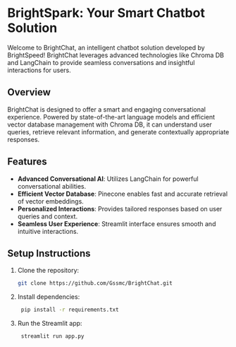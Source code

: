 # BrightSpark: Your Smart Chatbot Solution

Welcome to BrightChat, an intelligent chatbot solution developed by BrightSpeed! BrightChat leverages advanced technologies like Chroma DB and LangChain to provide seamless conversations and insightful interactions for users.

## Overview

BrightChat is designed to offer a smart and engaging conversational experience. Powered by state-of-the-art language models and efficient vector database management with Chroma DB, it can understand user queries, retrieve relevant information, and generate contextually appropriate responses.

## Features

- **Advanced Conversational AI**: Utilizes LangChain for powerful conversational abilities.
- **Efficient Vector Database**: Pinecone enables fast and accurate retrieval of vector embeddings.
- **Personalized Interactions**: Provides tailored responses based on user queries and context.
- **Seamless User Experience**: Streamlit interface ensures smooth and intuitive interactions.

## Setup Instructions

1. Clone the repository:
   ```bash
   git clone https://github.com/Gssmc/BrightChat.git

2. Install dependencies:
   ```bash
    pip install -r requirements.txt

4. Run the Streamlit app:
   ```bash
    streamlit run app.py




